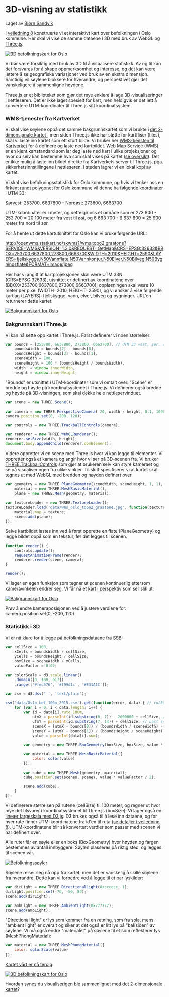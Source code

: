 # 3D-visning av statistikk

Laget av <a href="http://mastermaps.com/">Bjørn Sandvik</a>

I <a href="https://github.com/GeoForum/veiledning08">veiledning 8</a> konstruerte vi et interaktivt kart over befolkningen i Oslo kommune. 
Her skal vi vise de samme dataene i 3D med bruk av WebGL og <a href="http://threejs.org/">Three.js</a>. 

[![3D befolkningskart for Oslo](img/oslo3d.gif)](http://geoforum.github.io/veiledning09/)

Vi bør være forsiktig med bruk av 3D til å visualisere statistikk. Av og til kan det forsvares for å skape oppmerksomhet og interesse, og det kan være lettere å se geografiske variasjoner ved bruk av en ekstra dimensjon. Samtidig vil søylene blokkere for hverandre, og perspektivet gjør det vanskeligere å sammenligne høydene.  

Three.js er et biblioteket som gjør det mye enklere å lage 3D-visualiseringer i nettleseren. Det er ikke laget spesielt for kart, men heldigvis er det lett å konvertere UTM-koordinater til Three.js sitt koordinatsystem. 

### WMS-tjenester fra Kartverket

Vi skal vise søylene oppå det samme bakgrunnskartet som vi brukte i <a href="https://github.com/GeoForum/veiledning08">det 2-dimensjonale kartet </a>, men siden Three.js ikke har støtte for kartfliser (tiles), skal vi laste inn kartet som ett stort bilde. Vi bruker her <a href="http://kartverket.no/Kart/Gratis-kartdata/WMS-tjenester/">WMS-tjensten til Kartverket</a> for å definere og laste ned kartbildet. Web Map Service (WMS) er en kjent kartstandard som lar deg laste ned kart i ulike projeksjoner og hvor du selv kan bestemme hva som skal vises på kartet (<a href="http://openwms.statkart.no/skwms1/wms.topo2.graatone?SERVICE=WMS&VERSION=1.3.0&REQUEST=GetCapabilities">se oversikt</a>). Det er ikke mulig å laste inn bildet direkte fra Kartverkets server til Three.js, pga. sikkerhetsinnstillingene i nettleseren. I steden lagrer vi en lokal kopi av kartet. 

Vi skal vise befolkningsstatistikk for Oslo kommune, og hvis vi tenker oss en firkant rundt polygonet for Oslo kommune vil denne ha følgende koordinater i UTM 33:

Sørvest: 253700, 6637800 - 
Nordøst: 273800, 6663700

UTM-koordinater er i meter, og dette gir oss et område som er 273 800 - 253 700 = 20 100 meter fra vest til øst, og 6 663 700 - 6 637 800 = 25 900 meter fra nord til sør.  
 
For å hente ut dette kartutsnittet for Oslo kan vi bruke følgende URL: 
 
<a href="http://openwms.statkart.no/skwms1/wms.topo2.graatone?SERVICE=WMS&VERSION=1.3.0&REQUEST=GetMap&CRS=EPSG:32633&BBOX=253700,6637800,273800,6663700&WIDTH=2010&HEIGHT=2590&LAYERS=fjellskygge,N50Vannflate,N50Vannkontur,N50Elver,N50Bilveg,N50Bygningsflate&FORMAT=image/jpeg">http://openwms.statkart.no/skwms1/wms.topo2.graatone?SERVICE=WMS&VERSION=1.3.0&REQUEST=GetMap&CRS=EPSG:32633&BBOX=253700,6637800,273800,6663700&WIDTH=2010&HEIGHT=2590&LAYERS=fjellskygge,N50Vannflate,N50Vannkontur,N50Elver,N50Bilveg,N50Bygningsflate&FORMAT=image/jpeg</a>

Her har vi angitt at kartprojeksjonen skal være UTM 33N (CRS=EPSG:32633), utsnittet er definert av koordinatene over (BBOX=253700,6637800,273800,6663700), oppløsningen skal være 10 meter per pixel (WIDTH=2010, HEIGHT=2590), og vi ønsker å vise følgende kartlag (LAYERS): fjellskygge, vann, elver, bilveg og bygninger. URL'en returnerer dette kartet: 

[![Bakgrunnskart for Oslo](img/wms_oslo.jpg)](https://github.com/GeoForum/veiledning09/blob/gh-pages/data/wms_oslo_topo2_graatone.jpg)

### Bakgrunnskart i Three.js

Vi kan nå sette opp kartet i Three.js. Først definerer vi noen størrelser:

```javascript
var bounds = [253700, 6637800, 273800, 6663700], // UTM 33 vest, sør, øst, nord
    boundsWidth = bounds[2] - bounds[0],
    boundsHeight = bounds[3] - bounds[1],
    sceneWidth = 100,
    sceneHeight = 100 * (boundsHeight / boundsWidth),
    width  = window.innerWidth,
    height = window.innerHeight;
```

"Bounds" er utsnittet i UTM-koordinater som vi omtalt over. "Scene" er bredde og høyde på koordinatsystemet i Three.js. Vi definerer også bredde og høyde på 3D-visningen, som skal dekke hele nettleservinduet. 

```javascript
var scene = new THREE.Scene();

var camera = new THREE.PerspectiveCamera( 20, width / height, 0.1, 1000 );
camera.position.set(0, -200, 120);

var controls = new THREE.TrackballControls(camera);

var renderer = new THREE.WebGLRenderer();
renderer.setSize(width, height);
document.body.appendChild(renderer.domElement);
```

Videre oppretter vi en scene med Three.js hvor vi kan legge til elementer. Vi oppretter også et kamera og angir hvor vi ser på 3D-scenen fra. Vi bruker <a href="http://threejs.org/examples/misc_controls_trackball.html">THREE.TrackballControls</a> som gjør at brukeren selv kan styre kameraet og se på visualiseringen fra ulike vinkler. Til slutt spesifiserer vi at kartet skal tegnes ut med WebGL med bredden og høyden definert over. 

```javascript
var geometry = new THREE.PlaneGeometry(sceneWidth, sceneHeight, 1, 1),
    material = new THREE.MeshBasicMaterial(),
    plane = new THREE.Mesh(geometry, material);

var textureLoader = new THREE.TextureLoader();
textureLoader.load('data/wms_oslo_topo2_graatone.jpg', function(texture) {
    material.map = texture;
    scene.add(plane);
});
```

Selve kartbildet lastes inn ved å først opprette en flate (PlaneGeometry) og legge bildet oppå som en tekstur, før det legges til scenen.

```javascript
function render() {
    controls.update();
    requestAnimationFrame(render);
    renderer.render(scene, camera);
}

render();
```

Vi lager en egen funksjon som tegner ut scenen kontinuerlig ettersom kameravinkelen endrer seg. Vi får nå et <a href="http://geoforum.github.io/veiledning09/kartverket.html">kart i perspektiv</a> som ser slik ut: 

[![Bakgrunnskart for Oslo](img/basemap_3d.png)](http://geoforum.github.io/veiledning09/kartverket.html)

Prøv å endre kameraposisjonen ved å justere verdiene for: camera.position.set(0, -200, 120)

### Statistikk i 3D

Vi er nå klare for å legge på befolkningsdataene fra SSB: 

```javascript
var cellSize = 100,
    xCells = boundsWidth / cellSize,
    yCells = boundsHeight / cellSize,
    boxSize = sceneWidth / xCells,
    valueFactor = 0.02;
    
var colorScale = d3.scale.linear()
    .domain([0, 100, 617])
    .range(['#fec576', '#f99d1c', '#E31A1C']);

var csv = d3.dsv(' ', 'text/plain');

csv('data/Oslo_bef_100m_2015.csv').get(function(error, data) { // ru250m_2015.csv
    for (var i = 0; i < data.length; i++) {
        var id = data[i].rute_100m,
            utmX = parseInt(id.substring(0, 7)) - 2000000 + cellSize, // First seven digits minus false easting
            utmY = parseInt(id.substring(7, 14)) + cellSize, // Last seven digits
            sceneX = (utmX - bounds[0]) / (boundsWidth / sceneWidth) - sceneWidth / 2,
            sceneY = (utmY - bounds[1]) / (boundsHeight / sceneHeight) - sceneHeight / 2,
            value = parseInt(data[i].sum);

        var geometry = new THREE.BoxGeometry(boxSize, boxSize, value * valueFactor);

        var material = new THREE.MeshBasicMaterial({
            color: color(value)
        });

        var cube = new THREE.Mesh(geometry, material);
        cube.position.set(sceneX, sceneY, value * valueFactor / 2);

        scene.add(cube);
    }
});
```

Vi definerere størrelsen på rutene (cellSize) til 100 meter, og regner ut hvor mye det tilsvarer i koordinatsystemet til Three.js (boxSize). Vi lager også en <a href="https://github.com/mbostock/d3/wiki/Quantitative-Scales#linear-scales">lineær fargeskala med D3.js</a>. D3 brukes også til å lese inn dataene, og for hver rute finner UTM-koordinatene fra id'en til ruta (<a href="https://github.com/GeoForum/veiledning08#hvordan-lage-et-rutenett">se detaljer i veiledning 8</a>). UTM-koordinatene blir så konvertert verdier som passer med scenen vi har definert over. 
  
Alle ruter får en søyle eller en boks (BoxGeometry) hvor høyden og fargen bestemmes av antall innbyggere. Søylen plasseres på riktig sted, og legges til scenen vår. 
  
![Befolkningssøyler](img/population_3d.png)
  
Søylene reiser seg nå opp fra kartet, men det er vanskelig å skille søylene fra hverandre. Dette kan vi forbedre ved å legge til et par lyskilder:
  
```javascript  
var dirLight = new THREE.DirectionalLight(0xcccccc, 1);
dirLight.position.set(-70, -50, 80);
scene.add(dirLight);  

var ambLight = new THREE.AmbientLight(0x777777);
scene.add(ambLight);
```

"Directional light" er lys som kommer fra en retning, som fra sola, mens "ambient light" er overalt og siker at det også er litt lys på "baksiden" av søylene. Vi må også endre "materialet" på søylene til et som reflekterer lys (<a href="http://threejs.org/docs/#Reference/Materials/MeshPhongMaterial">MeshPhongMaterial</a>):
  
```javascript  
var material = new THREE.MeshPhongMaterial({
    color: colorScale(value)
});
```  

<a href="http://geoforum.github.io/veiledning09/">Kartet vårt er nå ferdig</a>: 

[![3D befolkningskart for Oslo](img/population_final.png)](http://geoforum.github.io/veiledning09/)

Hvordan synes du visualiserigen ble sammenlignet med <a href="http://geoforum.github.io/veiledning08/">det 2-dimensjonale kartet</a>? 
